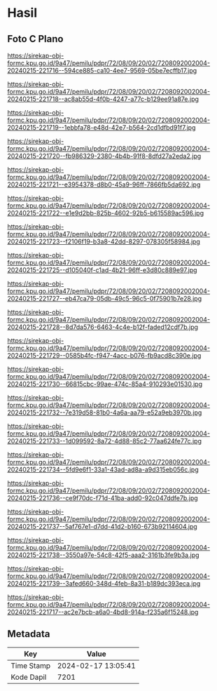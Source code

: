 # Hasil

## Foto C Plano

https://sirekap-obj-formc.kpu.go.id/9a47/pemilu/pdpr/72/08/09/20/02/7208092002004-20240215-221716--594ce885-ca10-4ee7-9569-05be7ecffb17.jpg

https://sirekap-obj-formc.kpu.go.id/9a47/pemilu/pdpr/72/08/09/20/02/7208092002004-20240215-221718--ac8ab55d-4f0b-4247-a77c-b129ee91a87e.jpg

https://sirekap-obj-formc.kpu.go.id/9a47/pemilu/pdpr/72/08/09/20/02/7208092002004-20240215-221719--1ebbfa78-e48d-42e7-b564-2cd1dfbd91f7.jpg

https://sirekap-obj-formc.kpu.go.id/9a47/pemilu/pdpr/72/08/09/20/02/7208092002004-20240215-221720--fb986329-2380-4b4b-91f8-8dfd27a2eda2.jpg

https://sirekap-obj-formc.kpu.go.id/9a47/pemilu/pdpr/72/08/09/20/02/7208092002004-20240215-221721--e3954378-d8b0-45a9-96ff-7866fb5da692.jpg

https://sirekap-obj-formc.kpu.go.id/9a47/pemilu/pdpr/72/08/09/20/02/7208092002004-20240215-221722--e1e9d2bb-825b-4602-92b5-b615589ac596.jpg

https://sirekap-obj-formc.kpu.go.id/9a47/pemilu/pdpr/72/08/09/20/02/7208092002004-20240215-221723--f2106f19-b3a8-42dd-8297-078305f58984.jpg

https://sirekap-obj-formc.kpu.go.id/9a47/pemilu/pdpr/72/08/09/20/02/7208092002004-20240215-221725--d105040f-c1ad-4b21-96ff-e3d80c889e97.jpg

https://sirekap-obj-formc.kpu.go.id/9a47/pemilu/pdpr/72/08/09/20/02/7208092002004-20240215-221727--eb47ca79-05db-49c5-96c5-0f75901b7e28.jpg

https://sirekap-obj-formc.kpu.go.id/9a47/pemilu/pdpr/72/08/09/20/02/7208092002004-20240215-221728--8d7da576-6463-4c4e-b12f-faded12cdf7b.jpg

https://sirekap-obj-formc.kpu.go.id/9a47/pemilu/pdpr/72/08/09/20/02/7208092002004-20240215-221729--0585b4fc-f947-4acc-b076-fb9acd8c390e.jpg

https://sirekap-obj-formc.kpu.go.id/9a47/pemilu/pdpr/72/08/09/20/02/7208092002004-20240215-221730--66815cbc-99ae-474c-85a4-910293e01530.jpg

https://sirekap-obj-formc.kpu.go.id/9a47/pemilu/pdpr/72/08/09/20/02/7208092002004-20240215-221732--7e319d58-81b0-4a6a-aa79-e52a9eb3970b.jpg

https://sirekap-obj-formc.kpu.go.id/9a47/pemilu/pdpr/72/08/09/20/02/7208092002004-20240215-221733--1d099592-8a72-4d88-85c2-77aa624fe77c.jpg

https://sirekap-obj-formc.kpu.go.id/9a47/pemilu/pdpr/72/08/09/20/02/7208092002004-20240215-221734--5fd9e6f1-33a1-43ad-ad8a-a9d315eb056c.jpg

https://sirekap-obj-formc.kpu.go.id/9a47/pemilu/pdpr/72/08/09/20/02/7208092002004-20240215-221736--ce9f70dc-f71d-41ba-add0-92c047ddfe7b.jpg

https://sirekap-obj-formc.kpu.go.id/9a47/pemilu/pdpr/72/08/09/20/02/7208092002004-20240215-221737--5af767e1-d7dd-41d2-b160-673b92114604.jpg

https://sirekap-obj-formc.kpu.go.id/9a47/pemilu/pdpr/72/08/09/20/02/7208092002004-20240215-221738--3550a97e-54c8-42f5-aaa2-3161b3fe9b3a.jpg

https://sirekap-obj-formc.kpu.go.id/9a47/pemilu/pdpr/72/08/09/20/02/7208092002004-20240215-221739--3afed660-348d-4feb-8a31-b189dc393eca.jpg

https://sirekap-obj-formc.kpu.go.id/9a47/pemilu/pdpr/72/08/09/20/02/7208092002004-20240215-221717--ac2e7bcb-a6a0-4bd8-914a-f235a6f15248.jpg


## Metadata

| Key        | Value               |
| ---------- | ------------------- |
| Time Stamp | 2024-02-17 13:05:41 |
| Kode Dapil | 7201                |



